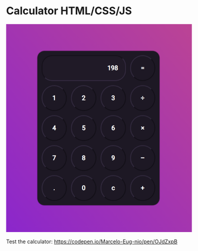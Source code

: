 # Calculator HTML/CSS/JS
![Screenshot](calculadotorsc.png)

Test the calculator: https://codepen.io/Marcelo-Eug-nio/pen/OJdZxpB
